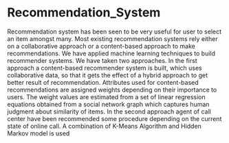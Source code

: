 # Recommendation_System
Recommendation system has been seen to be very useful for user to select an item amongst many. Most existing recommendation systems rely either on a collaborative approach or a content-based approach to make recommendations. We have applied machine learning techniques to build recommender systems. We have taken two approaches. In the first approach a content-based recommender system is built, which uses collaborative data, so that it gets the effect of a hybrid approach to get better result of recommendation. Attributes used for content-based recommendations are assigned weights depending on their importance to users. The weight values are estimated from a set of linear regression equations obtained from a social network graph which captures human judgment about similarity of items. In the second approach agent of call center have been recommended some procedure depending on the current state of online call. 
A combination of K-Means Algorithm and Hidden Markov model is used
